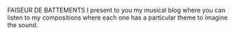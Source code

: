 FAISEUR DE BATTEMENTS
I present to you my musical blog where you can listen to my compositions where each one has a particular theme to imagine the sound.
